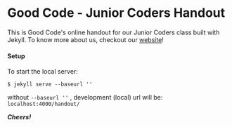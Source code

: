 # Good Code - Junior Coders Handout

This is Good Code's online handout for our Junior Coders class built with Jekyll.
To know more about us, checkout our [website](http://goodcode.xyz/)!

#### Setup

To start the local server:

```
$ jekyll serve --baseurl ''
```
without `--baseurl ''` , development (local) url will be: `localhost:4000/handout/`

**_Cheers!_**
